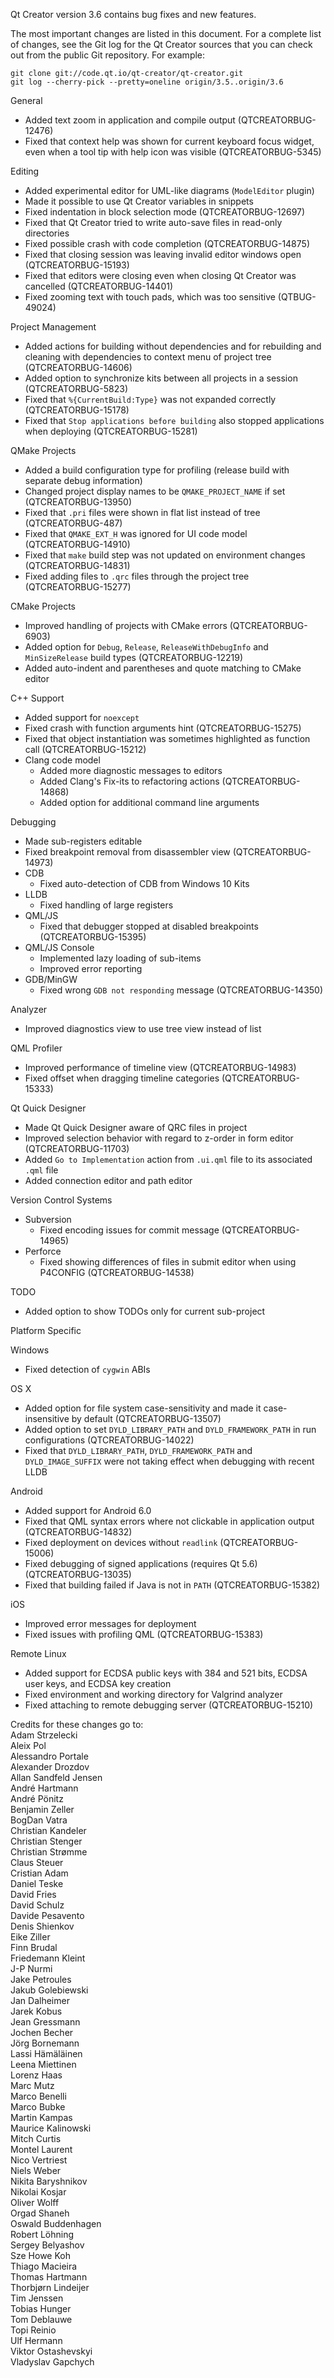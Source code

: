 Qt Creator version 3.6 contains bug fixes and new features.

The most important changes are listed in this document. For a complete
list of changes, see the Git log for the Qt Creator sources that
you can check out from the public Git repository. For example:

    git clone git://code.qt.io/qt-creator/qt-creator.git
    git log --cherry-pick --pretty=oneline origin/3.5..origin/3.6

General

* Added text zoom in application and compile output (QTCREATORBUG-12476)
* Fixed that context help was shown for current keyboard focus widget, even when
  a tool tip with help icon was visible (QTCREATORBUG-5345)

Editing

* Added experimental editor for UML-like diagrams (`ModelEditor` plugin)
* Made it possible to use Qt Creator variables in snippets
* Fixed indentation in block selection mode (QTCREATORBUG-12697)
* Fixed that Qt Creator tried to write auto-save files in read-only
  directories
* Fixed possible crash with code completion (QTCREATORBUG-14875)
* Fixed that closing session was leaving invalid editor windows open
  (QTCREATORBUG-15193)
* Fixed that editors were closing even when closing Qt Creator was cancelled
  (QTCREATORBUG-14401)
* Fixed zooming text with touch pads, which was too sensitive (QTBUG-49024)

Project Management

* Added actions for building without dependencies and for rebuilding
  and cleaning with dependencies to context menu of project tree
  (QTCREATORBUG-14606)
* Added option to synchronize kits between all projects in a session
  (QTCREATORBUG-5823)
* Fixed that `%{CurrentBuild:Type}` was not expanded correctly
  (QTCREATORBUG-15178)
* Fixed that `Stop applications before building` also stopped applications
  when deploying (QTCREATORBUG-15281)

QMake Projects

* Added a build configuration type for profiling
  (release build with separate debug information)
* Changed project display names to be `QMAKE_PROJECT_NAME` if set
  (QTCREATORBUG-13950)
* Fixed that `.pri` files were shown in flat list instead of tree
  (QTCREATORBUG-487)
* Fixed that `QMAKE_EXT_H` was ignored for UI code model (QTCREATORBUG-14910)
* Fixed that `make` build step was not updated on environment changes
  (QTCREATORBUG-14831)
* Fixed adding files to `.qrc` files through the project tree
  (QTCREATORBUG-15277)

CMake Projects

* Improved handling of projects with CMake errors (QTCREATORBUG-6903)
* Added option for `Debug`, `Release`, `ReleaseWithDebugInfo` and
  `MinSizeRelease` build types (QTCREATORBUG-12219)
* Added auto-indent and parentheses and quote matching to CMake editor

C++ Support

* Added support for `noexcept`
* Fixed crash with function arguments hint (QTCREATORBUG-15275)
* Fixed that object instantiation was sometimes highlighted as function call
  (QTCREATORBUG-15212)
* Clang code model
    * Added more diagnostic messages to editors
    * Added Clang's Fix-its to refactoring actions (QTCREATORBUG-14868)
    * Added option for additional command line arguments

Debugging

* Made sub-registers editable
* Fixed breakpoint removal from disassembler view (QTCREATORBUG-14973)
* CDB
    * Fixed auto-detection of CDB from Windows 10 Kits
* LLDB
    * Fixed handling of large registers
* QML/JS
    * Fixed that debugger stopped at disabled breakpoints (QTCREATORBUG-15395)
* QML/JS Console
    * Implemented lazy loading of sub-items
    * Improved error reporting
* GDB/MinGW
    * Fixed wrong `GDB not responding` message (QTCREATORBUG-14350)

Analyzer

* Improved diagnostics view to use tree view instead of list

QML Profiler

* Improved performance of timeline view (QTCREATORBUG-14983)
* Fixed offset when dragging timeline categories (QTCREATORBUG-15333)

Qt Quick Designer

* Made Qt Quick Designer aware of QRC files in project
* Improved selection behavior with regard to z-order in form editor
  (QTCREATORBUG-11703)
* Added `Go to Implementation` action from `.ui.qml` file to its
  associated `.qml` file
* Added connection editor and path editor

Version Control Systems

* Subversion
    * Fixed encoding issues for commit message (QTCREATORBUG-14965)
* Perforce
    * Fixed showing differences of files in submit editor when using
      P4CONFIG (QTCREATORBUG-14538)

TODO

* Added option to show TODOs only for current sub-project

Platform Specific

Windows

* Fixed detection of `cygwin` ABIs

OS X

* Added option for file system case-sensitivity and made it case-insensitive by
  default (QTCREATORBUG-13507)
* Added option to set `DYLD_LIBRARY_PATH` and `DYLD_FRAMEWORK_PATH` in
  run configurations (QTCREATORBUG-14022)
* Fixed that `DYLD_LIBRARY_PATH`, `DYLD_FRAMEWORK_PATH` and `DYLD_IMAGE_SUFFIX`
  were not taking effect when debugging with recent LLDB

Android

* Added support for Android 6.0
* Fixed that QML syntax errors where not clickable in application output
  (QTCREATORBUG-14832)
* Fixed deployment on devices without `readlink` (QTCREATORBUG-15006)
* Fixed debugging of signed applications (requires Qt 5.6) (QTCREATORBUG-13035)
* Fixed that building failed if Java is not in `PATH` (QTCREATORBUG-15382)

iOS

* Improved error messages for deployment
* Fixed issues with profiling QML (QTCREATORBUG-15383)

Remote Linux

* Added support for ECDSA public keys with 384 and 521 bits,
  ECDSA user keys, and ECDSA key creation
* Fixed environment and working directory for Valgrind analyzer
* Fixed attaching to remote debugging server (QTCREATORBUG-15210)

Credits for these changes go to:  
Adam Strzelecki  
Aleix Pol  
Alessandro Portale  
Alexander Drozdov  
Allan Sandfeld Jensen  
André Hartmann  
André Pönitz  
Benjamin Zeller  
BogDan Vatra  
Christian Kandeler  
Christian Stenger  
Christian Strømme  
Claus Steuer  
Cristian Adam  
Daniel Teske  
David Fries  
David Schulz  
Davide Pesavento  
Denis Shienkov  
Eike Ziller  
Finn Brudal  
Friedemann Kleint  
J-P Nurmi  
Jake Petroules  
Jakub Golebiewski  
Jan Dalheimer  
Jarek Kobus  
Jean Gressmann  
Jochen Becher  
Jörg Bornemann  
Lassi Hämäläinen  
Leena Miettinen  
Lorenz Haas  
Marc Mutz  
Marco Benelli  
Marco Bubke  
Martin Kampas  
Maurice Kalinowski  
Mitch Curtis  
Montel Laurent  
Nico Vertriest  
Niels Weber  
Nikita Baryshnikov  
Nikolai Kosjar  
Oliver Wolff  
Orgad Shaneh  
Oswald Buddenhagen  
Robert Löhning  
Sergey Belyashov  
Sze Howe Koh  
Thiago Macieira  
Thomas Hartmann  
Thorbjørn Lindeijer  
Tim Jenssen  
Tobias Hunger  
Tom Deblauwe  
Topi Reinio  
Ulf Hermann  
Viktor Ostashevskyi  
Vladyslav Gapchych  

